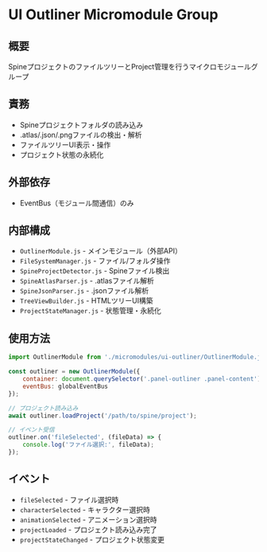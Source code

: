# UI Outliner Micromodule Group

## 概要
SpineプロジェクトのファイルツリーとProject管理を行うマイクロモジュールグループ

## 責務
- Spineプロジェクトフォルダの読み込み
- .atlas/.json/.pngファイルの検出・解析  
- ファイルツリーUI表示・操作
- プロジェクト状態の永続化

## 外部依存
- EventBus（モジュール間通信）のみ

## 内部構成
- `OutlinerModule.js` - メインモジュール（外部API）
- `FileSystemManager.js` - ファイル/フォルダ操作
- `SpineProjectDetector.js` - Spineファイル検出
- `SpineAtlasParser.js` - .atlasファイル解析
- `SpineJsonParser.js` - .jsonファイル解析  
- `TreeViewBuilder.js` - HTMLツリーUI構築
- `ProjectStateManager.js` - 状態管理・永続化

## 使用方法
```javascript
import OutlinerModule from './micromodules/ui-outliner/OutlinerModule.js';

const outliner = new OutlinerModule({
    container: document.querySelector('.panel-outliner .panel-content'),
    eventBus: globalEventBus
});

// プロジェクト読み込み
await outliner.loadProject('/path/to/spine/project');

// イベント受信
outliner.on('fileSelected', (fileData) => {
    console.log('ファイル選択:', fileData);
});
```

## イベント
- `fileSelected` - ファイル選択時
- `characterSelected` - キャラクター選択時
- `animationSelected` - アニメーション選択時
- `projectLoaded` - プロジェクト読み込み完了
- `projectStateChanged` - プロジェクト状態変更